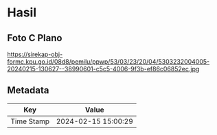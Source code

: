 # Hasil

## Foto C Plano

https://sirekap-obj-formc.kpu.go.id/08d8/pemilu/ppwp/53/03/23/20/04/5303232004005-20240215-130627--38990601-c5c5-4006-9f3b-ef86c06852ec.jpg


## Metadata

| Key        | Value               |
| ---------- | ------------------- |
| Time Stamp | 2024-02-15 15:00:29 |




